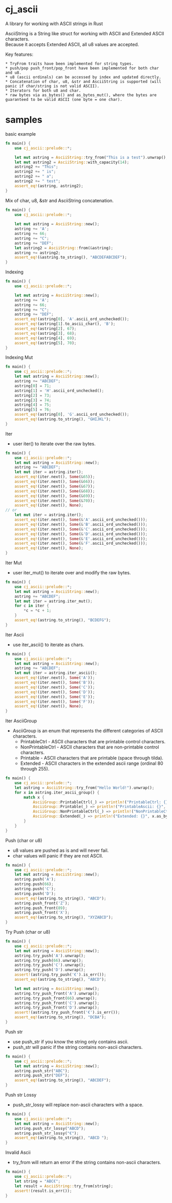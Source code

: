 # cj_ascii

A library for working with ASCII strings in Rust

AsciiString is a String like struct for working with ASCII and Extended ASCII characters.
<br>
Because it accepts Extended ASCII, all u8 values are accepted.

Key features:
```text
* TryFrom traits have been implemented for string types.
* push/pop push_front/pop_front have been implemented for both char and u8.
* u8 (ascii ordinals) can be accessed by index and updated directly. 
* Concatenation of char, u8, &str and AsciiString is supported (will panic if char/string is not valid ASCII).
* Iterators for both u8 and char.
* raw bytes via as_bytes() and as_bytes_mut(), where the bytes are guaranteed to be valid ASCII (one byte = one char).
```
# samples
basic example
```rust
fn main() {
    use cj_ascii::prelude::*;

    let mut astring = AsciiString::try_from("This is a test").unwrap();
    let mut astring2 = AsciiString::with_capacity(14);
    astring2 += "This";
    astring2 += " is";
    astring2 += " a";
    astring2 += " test";
    assert_eq!(astring, astring2);
}
```
Mix of char, u8, &str and AsciiString concatenation.
```rust
fn main() {
    use cj_ascii::prelude::*;
    
    let mut astring = AsciiString::new();
    astring += 'A';
    astring += 66;
    astring += "C";
    astring += "DEF";
    let astring2 = AsciiString::from(&astring);
    astring += astring2;
    assert_eq!(&astring.to_string(), "ABCDEFABCDEF");
}
```
Indexing
```rust
fn main() {
    use cj_ascii::prelude::*;

    let mut astring = AsciiString::new();
    astring += 'A';
    astring += 66;
    astring += "C";
    astring += "DEF";
    assert_eq!(astring[0], 'A'.ascii_ord_unchecked());
    assert_eq!(astring[1].to_ascii_char(), 'B');
    assert_eq!(astring[2], 67);
    assert_eq!(astring[3], 68);
    assert_eq!(astring[4], 69);
    assert_eq!(astring[5], 70);
}
```
Indexing Mut
```rust
fn main() {
    use cj_ascii::prelude::*;
    let mut astring = AsciiString::new();
    astring += "ABCDEF";
    astring[0] = 71;
    astring[1] = 'H'.ascii_ord_unchecked();
    astring[2] = 73;
    astring[3] = 74;
    astring[4] = 75;
    astring[5] = 76;
    assert_eq!(astring[0], 'G'.ascii_ord_unchecked());
    assert_eq!(astring.to_string(), "GHIJKL");
}
```
Iter
* user iter() to iterate over the raw bytes.
```rust
fn main() {
    use cj_ascii::prelude::*;
    let mut astring = AsciiString::new();
    astring += "ABCDEF";
    let mut iter = astring.iter();
    assert_eq!(iter.next(), Some(&65));
    assert_eq!(iter.next(), Some(&66));
    assert_eq!(iter.next(), Some(&67));
    assert_eq!(iter.next(), Some(&68));
    assert_eq!(iter.next(), Some(&69));
    assert_eq!(iter.next(), Some(&70));
    assert_eq!(iter.next(), None);
// or
    let mut iter = astring.iter();
    assert_eq!(iter.next(), Some(&'A'.ascii_ord_unchecked()));
    assert_eq!(iter.next(), Some(&'B'.ascii_ord_unchecked()));
    assert_eq!(iter.next(), Some(&'C'.ascii_ord_unchecked()));
    assert_eq!(iter.next(), Some(&'D'.ascii_ord_unchecked()));
    assert_eq!(iter.next(), Some(&'E'.ascii_ord_unchecked()));
    assert_eq!(iter.next(), Some(&'F'.ascii_ord_unchecked()));
    assert_eq!(iter.next(), None);
}
```
Iter Mut
* user iter_mut() to iterate over and modify the raw bytes.
```rust
fn main() {
    use cj_ascii::prelude::*;
    let mut astring = AsciiString::new();
    astring += "ABCDEF";
    let mut iter = astring.iter_mut();
    for c in iter {
        *c = *c + 1;
    }
    assert_eq!(astring.to_string(), "BCDEFG");
}
```
Iter Ascii
* use iter_ascii() to iterate as chars.
```rust
fn main() {
    use cj_ascii::prelude::*;
    let mut astring = AsciiString::new();
    astring += "ABCDEF";
    let mut iter = astring.iter_ascii();
    assert_eq!(iter.next(), Some('A'));
    assert_eq!(iter.next(), Some('B'));
    assert_eq!(iter.next(), Some('C'));
    assert_eq!(iter.next(), Some('D'));
    assert_eq!(iter.next(), Some('E'));
    assert_eq!(iter.next(), Some('F'));
    assert_eq!(iter.next(), None);
}
```
Iter AsciiGroup
* AsciiGroup is an enum that represents the different categories of ASCII characters.
  * PrintableCtrl - ASCII characters that are printable control characters.
  * NonPrintableCtrl - ASCII characters that are non-printable control characters.
  * Printable - ASCII characters that are printable (space through tilda).
  * Extended - ASCII characters in the extended ascii range (ordinal 80 through 255).
```rust
fn main() {
    use cj_ascii::prelude::*;
    let astring = AsciiString::try_from("Hello World!").unwrap();
    for x in astring.iter_ascii_group() {
        match x {
            AsciiGroup::PrintableCtrl(_) => println!("PrintableCtrl: {}", x.as_char()),
            AsciiGroup::Printable(_) => println!("PrintableAscii: {}", x.as_char()),
            AsciiGroup::NonPrintableCtrl(_) => println!("NonPrintableCtrl: {}", x.as_byte()),
            AsciiGroup::Extended(_) => println!("Extended: {}", x.as_byte()),
        }
    }
}
```
Push (char or u8)
* u8 values are pushed as is and will never fail.
* char values will panic if they are not ASCII.
```rust
fn main() {
    use cj_ascii::prelude::*;
    let mut astring = AsciiString::new();
    astring.push('A');
    astring.push(66);
    astring.push('C');
    astring.push('D');
    assert_eq!(astring.to_string(), "ABCD");
    astring.push_front('Z');
    astring.push_front(89);
    astring.push_front('X');
    assert_eq!(astring.to_string(), "XYZABCD");
}
```
Try Push (char or u8)
```rust
fn main() {
    use cj_ascii::prelude::*;
    let mut astring = AsciiString::new();
    astring.try_push('A').unwrap();
    astring.try_push(66).unwrap();
    astring.try_push('C').unwrap();
    astring.try_push('D').unwrap();
    assert!(astring.try_push('€').is_err());
    assert_eq!(astring.to_string(), "ABCD");

    let mut astring = AsciiString::new();
    astring.try_push_front('A').unwrap();
    astring.try_push_front(66).unwrap();
    astring.try_push_front('C').unwrap();
    astring.try_push_front('D').unwrap();
    assert!(astring.try_push_front('€').is_err());
    assert_eq!(astring.to_string(), "DCBA");
}
```
Push str
* use push_str if you know the string only contains ascii.
* push_str will panic if the string contains non-ascii characters.
```rust
fn main() {
    use cj_ascii::prelude::*;
    let mut astring = AsciiString::new();
    astring.push_str("ABC");
    astring.push_str("DEF");
    assert_eq!(astring.to_string(), "ABCDEF");
}
```
Push str Lossy
* push_str_lossy will replace non-ascii characters with a space.
```rust
fn main() {
    use cj_ascii::prelude::*;
    let mut astring = AsciiString::new();
    astring.push_str_lossy("ABCD");
    astring.push_str_lossy("€");
    assert_eq!(astring.to_string(), "ABCD ");
}
```
Invalid Ascii
* try_from will return an error if the string contains non-ascii characters.
```rust
fn main() {
    use cj_ascii::prelude::*;
    let string = "ABC€";
    let result = AsciiString::try_from(string);
    assert!(result.is_err());
}
```